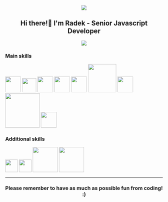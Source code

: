 <div align="center">
  <img src="https://www.radoslawkoziol.com/c36c4fec8c790374f447e979e50492ba.svg" />
  
  ## Hi there!👋 I'm Radek - Senior Javascript Developer
  
  <a href="https://www.radoslawkoziol.com" target="_blank"><img src="https://img.shields.io/badge/-PORTFOLIO-blue" /></a>
</div>


### Main skills
<div>
  <a href="https://developer.mozilla.org/en-US/docs/Web/JavaScript" target="_blank"><img width="50" src="https://upload.wikimedia.org/wikipedia/commons/thumb/9/99/Unofficial_JavaScript_logo_2.svg/1024px-Unofficial_JavaScript_logo_2.svg.png" /></a>
  <a href="https://nodejs.org/en/" target="_blank"><img width="45" src="https://assets.zabbix.com/img/brands/nodejs.svg" /></a>
  <a href="https://www.typescriptlang.org/" target="_blank"><img width="50" src="https://miro.medium.com/max/816/1*TpbxEQy4ckB-g31PwUQPlg.png" /></a>
  <a href="https://reactjs.org/" target="_blank"><img width="50" src="https://upload.wikimedia.org/wikipedia/commons/thumb/a/a7/React-icon.svg/2300px-React-icon.svg.png" /></a>
  <a href="https://angular.io/" target="_blank"><img width="50" src="https://upload.wikimedia.org/wikipedia/commons/thumb/c/cf/Angular_full_color_logo.svg/2048px-Angular_full_color_logo.svg.png" /></a>
  <a href="https://www.mongodb.com/" target="_blank"><img width="90" src="https://1000logos.net/wp-content/uploads/2020/08/MongoDB-Logo.jpg" /></a>
    <a href="https://jestjs.io/" target="_blank"><img width="50" src="https://cdn.freebiesupply.com/logos/large/2x/jest-logo-png-transparent.png" /></a>
    <a href="https://www.cypress.io/" target="_blank"><img width="110" src="https://www.cypress.io/static/cypress-io-logo-social-share-8fb8a1db3cdc0b289fad927694ecb415.png" /></a>
  <a href="https://reactnative.dev/" target="_blank"><img width="50" src="https://upload.wikimedia.org/wikipedia/commons/thumb/a/a7/React-icon.svg/2300px-React-icon.svg.png" /></a>
</div>

### Additional skills

<div>
   <a href="https://www.figma.com/" target="_blank"><img width="40" src="https://upload.wikimedia.org/wikipedia/commons/3/33/Figma-logo.svg" /></a>
   <a href="https://www.java.com" target="_blank"><img width="40" src="https://upload.wikimedia.org/wikipedia/en/thumb/3/30/Java_programming_language_logo.svg/1200px-Java_programming_language_logo.svg.png" /></a>
  <a href="https://www.docker.com/" target="_blank"><img width="80" src="https://blog.akai.org.pl/media/docker.png" /></a>
    <a href="https://www.mysql.com/" target="_blank"><img width="80" src="https://cdn.liveagent.com/app/uploads/2020/11/MySQL-Logo.png" /></a>

</div>

---

<div align="center">
  
  ### Please remember to have as much as possible fun from coding! :)
  
</div>
